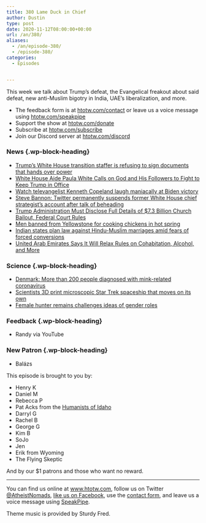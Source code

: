 ```yaml
---
title: 380 Lame Duck in Chief
author: Dustin
type: post
date: 2020-11-12T08:00:00+00:00
url: /an/380/
aliases:
  - /an/episode-380/
  - /episode-380/
categories:
  - Episodes


---
```

<div id="buzzsprout-player-10552729"></div><script src="https://www.buzzsprout.com/1983601/10552729-380-lame-duck-in-chief.js?container_id=buzzsprout-player-10552729&player=small" type="text/javascript" charset="utf-8"></script>

This week we talk about Trump&#8217;s defeat, the Evangelical freakout about said defeat, new anti-Muslim bigotry in India, UAE&#8217;s liberalization, and more.

<!--more-->

 * The feedback form is at [htotw.com/contact](https://htotw.com/contact) or leave us a voice message using <a href="https://htotw.com/speakpipe" target="_blank" rel="noopener noreferrer">htotw.com/speakpipe</a>
 * Support the show at <a href="https://htotw.com/donate" target="_blank" rel="payment noopener noreferrer">htotw.com/donate</a>
 * Subscribe at <a href="https://htotw.com/subscribe" target="_blank" rel="noopener noreferrer">htotw.com/subscribe</a>
 * Join our Discord server at <a href="https://htotw.com/discord" target="_blank" rel="noopener noreferrer">htotw.com/discord</a>

### News {.wp-block-heading}

  * [Trump’s White House transition staffer is refusing to sign documents that hands over power][1]
  * [White House Aide Paula White Calls on God and His Followers to Fight to Keep Trump in Office][2]
  * [Watch televangelist Kenneth Copeland laugh maniacally at Biden victory][3]
  * [Steve Bannon: Twitter permanently suspends former White House chief strategist’s account after talk of beheading][4]
  * [Trump Administration Must Disclose Full Details of $7.3 Billion Church Bailout, Federal Court Rules][5]
  * [Men banned from Yellowstone for cooking chickens in hot spring][6]
  * [Indian states plan law against Hindu-Muslim marriages amid fears of forced conversions][7]
  * [United Arab Emirates Says It Will Relax Rules on Cohabitation, Alcohol, and More][8]

### Science {.wp-block-heading}

  * [Denmark: More than 200 people diagnosed with mink-related coronavirus][9]
  * [Scientists 3D print microscopic Star Trek spaceship that moves on its own][10]
  * [Female hunter remains challenges ideas of gender roles][11]

### Feedback {.wp-block-heading}

  * Randy via YouTube

### New Patron {.wp-block-heading}

  * Balázs

This episode is brought to you by:

  * Henry K
  * Daniel M
  * Rebecca P
  * Pat Acks from the <a href="https://www.humanistsofidaho.org" target="_blank" rel="noopener noreferrer">Humanists of Idaho</a>
  * Darryl G
  * Rachel B
  * George G
  * Kim B
  * SoJo
  * Jen
  * Erik from Wyoming
  * The Flying Skeptic

And by our $1 patrons and those who want no reward.

<hr class="wp-block-separator" />

You can find us online at <a href="https://www.htotw.com/" target="_blank" rel="noopener noreferrer">www.htotw.com</a>, follow us on Twitter <a href="https://htotw.com/twitter" target="_blank" rel="noopener noreferrer">@AtheistNomads</a>, <a href="https://htotw.com/facebook" target="_blank" rel="noopener noreferrer">like us on Facebook</a>, use the [contact form](https://htotw.com/contact), and leave us a voice message using <a href="https://htotw.com/speakpipe" target="_blank" rel="noopener noreferrer">SpeakPipe</a>.

Theme music is provided by Sturdy Fred.

 [1]: https://www.rawstory.com/2020/11/trumps-white-house-transition-staffer-is-refusing-sign-documents-to-hand-over-power-report/
 [2]: https://www.rightwingwatch.org/post/white-house-aide-paula-white-calls-on-god-and-his-followers-to-fight-to-keep-trump-in-office/
 [3]: https://slate.com/news-and-politics/2020/11/video-televangelist-kenneth-copeland-laugh-biden-victory.html
 [4]: https://www.cnn.com/2020/11/05/tech/steve-bannon-twitter-permanent-suspension/index.html
 [5]: https://www.atheists.org/2020/11/church-bailout-federal-court-ruling/
 [6]: https://www.ktvb.com/article/news/regional/three-men-cited-banned-from-yellowstone-national-park-for-cooking-chickens-in-hot-spring/277-135c249a-e8df-464a-b66b-de0e97fd7eea
 [7]: https://www.straitstimes.com/asia/south-asia/claiming-to-be-fighting-against-love-jihad-indian-states-plan-law-against-hindu
 [8]: https://friendlyatheist.patheos.com/2020/11/08/united-arab-emirates-says-it-will-relax-rules-on-cohabitation-alcohol-and-more/
 [9]: https://www.independent.co.uk/news/world/europe/denmark-coronavirus-minsk-covid-b1637064.html
 [10]: https://www.cnn.com/2020/11/08/us/star-trek-3d-microscopic-spaceship-scn-trnd/index.html
 [11]: https://www.sciencefocus.com/news/discovery-of-female-hunter-remains-challenges-ideas-of-ancient-gender-roles/